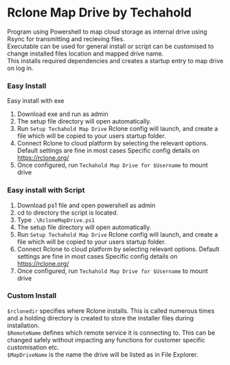 # Rclone Map Drive by Techahold

Program using Powershell to map cloud storage as internal drive using Rsync for transmitting and recieving files. </br>
Executable can be used for general install or script can be customised to change installed files location and mapped drive name.</br>
This installs required dependencies and creates a startup entry to map drive on log in.</br>

### Easy Install
Easy install with exe
1. Download exe and run as admin
2. The setup file directory will open automatically.
3. Run `Setup Techahold Map Drive` Rclone config will launch, and create a file which will be copied to your users startup folder.
4. Connect Rclone to cloud platform by selecting the relevant options. Default settings are fine in most cases Specific config details on https://rclone.org/
5. Once configured, run `Techahold Map Drive for $Username` to mount drive

### Easy install with Script
1. Download ps1 file and open powershell as admin
2. cd to directory the script is located.
3. Type `.\RcloneMapDrive.ps1`
4. The setup file directory will open automatically.
5. Run `Setup Techahold Map Drive` Rclone config will launch, and create a file which will be copied to your users startup folder.
6. Connect Rclone to cloud platform by selecting relevant options. Default settings are fine in most cases Specific config details on https://rclone.org/
7. Once configured, run `Techahold Map Drive for $Username` to mount drive

### Custom Install
`$rclonedir` specifies where Rclone installs. This is called numerous times and a holding directory is created to store the installer files during installation.</br>
`$RemoteName` defines which remote service it is connecting to. This can be changed safely without impacting any functions for customer specific customisation etc.</br>
`$MapDriveName` is the name the drive will be listed as in File Explorer.</br>
